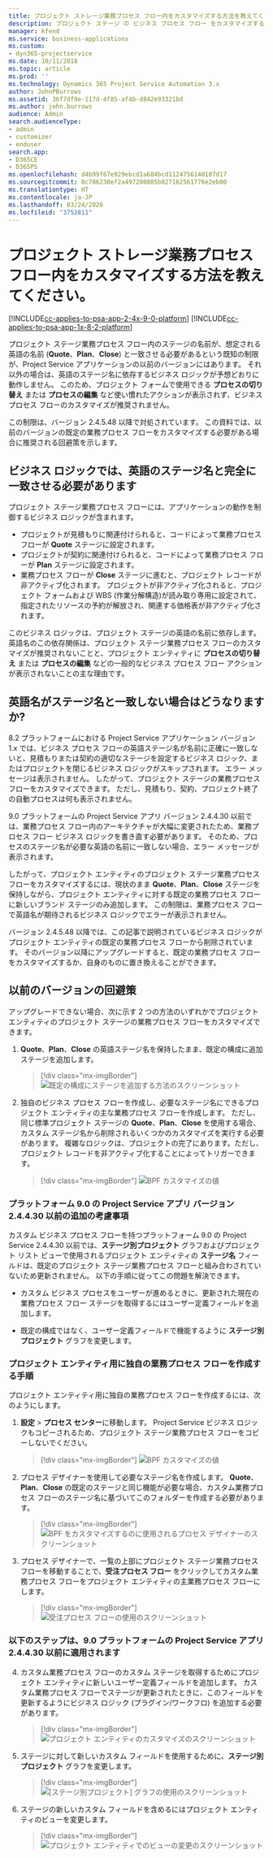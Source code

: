 ```yaml
---
title: プロジェクト ストレージ業務プロセス フロー内をカスタマイズする方法を教えてください。
description: プロジェクト ステージ の ビジネス プロセス フロー をカスタマイズする方法
manager: kfend
ms.service: business-applications
ms.custom:
- dyn365-projectservice
ms.date: 10/11/2018
ms.topic: article
ms.prod: ''
ms.technology: Dynamics 365 Project Service Automation 3.x
author: JohnPBurrows
ms.assetid: 36f7df9e-117d-4f85-af4b-d842e93321bd
ms.author: john.burrows
audience: Admin
search.audienceType:
- admin
- customizer
- enduser
search.app:
- D365CE
- D365PS
ms.openlocfilehash: d4b99f67e929ebcd1a684bcd1124756140107d17
ms.sourcegitcommit: 8c786230ef2a497280885b827162561776e2eb00
ms.translationtype: HT
ms.contentlocale: ja-JP
ms.lasthandoff: 03/24/2020
ms.locfileid: "3752811"
---
```

# <a name="how-do-i-customize-the-project-stages-business-process-flow"></a>プロジェクト ストレージ業務プロセス フロー内をカスタマイズする方法を教えてください。
[!INCLUDE[cc-applies-to-psa-app-2-4x-9-0-platform](../includes/cc-applies-to-psa-app-2-4x-9-0-platform.md)]
[!INCLUDE[cc-applies-to-psa-app-1x-8-2-platform](../includes/cc-applies-to-psa-app-1x-8-2-platform.md)]

プロジェクト ステージ業務プロセス フロー内のステージの名前が、想定される英語の名前 (**Quote**、**Plan**、**Close**) と一致させる必要があるという既知の制限が、Project Service アプリケーションの以前のバージョンにはあります。 それ以外の場合は、英語のステージ名に依存するビジネス ロジックが予想どおりに動作しません。 このため、プロジェクト フォームで使用できる **プロセスの切り替え** または **プロセスの編集** など使い慣れたアクションが表示されず、ビジネス プロセス フローのカスタマイズが推奨されません。 

この制限は、バージョン 2.4.5.48 以降で対処されています。 この資料では、以前のバージョンの既定の業務プロセス フローをカスタマイズする必要がある場合に推奨される回避策を示します。  

## <a name="business-logic-requires-an-exact-match-with-english-stage-names"></a>ビジネス ロジックでは、英語のステージ名と完全に一致させる必要があります

プロジェクト ステージ業務プロセス フローには、アプリケーションの動作を制御するビジネス ロジックが含まれます。
- プロジェクトが見積もりに関連付けられると、コードによって業務プロセス フローが **Quote** ステージに設定されます。
- プロジェクトが契約に関連付けられると、コードによって業務プロセス フローが **Plan** ステージに設定されます。
- 業務プロセス フローが **Close** ステージに進むと、プロジェクト レコードが非アクティブ化されます。 プロジェクトが非アクティブ化されると、プロジェクト フォームおよび WBS (作業分解構造)が読み取り専用に設定されて、指定されたリソースの予約が解放され、関連する価格表が非アクティブ化されます。

このビジネス ロジックは、プロジェクト ステージの英語の名前に依存します。 英語名のこの依存関係は、プロジェクト ステージ業務プロセス フローのカスタマイズが推奨されないことと、プロジェクト エンティティに **プロセスの切り替え** または **プロセスの編集** などの一般的なビジネス プロセス フロー アクションが表示されないことの主な理由です。

## <a name="what-happens-if-the-stage-names-dont-match-the-english-names"></a>英語名がステージ名と一致しない場合はどうなりますか?

8.2 プラットフォームにおける Project Service アプリケーション バージョン 1.x では、ビジネス プロセス フローの英語ステージ名が名前に正確に一致しないと、見積もりまたは契約の適切なステージを設定するビジネス ロジック、またはプロジェクトを閉じるビジネス ロジックがスキップされます。 エラー メッセージは表示されません。 したがって、プロジェクト ステージの業務プロセス フローをカスタマイズできます。 ただし、見積もり、契約、プロジェクト終了の自動プロセスは何も表示されません。

9.0 プラットフォームの Project Service アプリ バージョン 2.4.4.30 以前では、業務プロセス フロー内のアーキテクチャが大幅に変更されたため、業務プロセス フロー ビジネス ロジックを書き直す必要があります。 そのため、プロセスのステージ名が必要な英語の名前に一致しない場合、エラー メッセージが表示されます。 

したがって、プロジェクト エンティティのプロジェクト ステージ業務プロセス フローをカスタマイズするには、現状のまま **Quote**、**Plan**、**Close** ステージを保持しながら、プロジェクト エンティティに対する既定の業務プロセス フローに新しいブランド ステージのみ追加します。 この制限は、業務プロセス フローで英語名が期待されるビジネス ロジックでエラーが表示されません。

バージョン 2.4.5.48 以降では、この記事で説明されているビジネス ロジックがプロジェクト エンティティの既定の業務プロセス フローから削除されています。 そのバージョン以降にアップグレードすると、既定の業務プロセス フローをカスタマイズするか、自身のものに置き換えることができます。 

## <a name="workarounds-for-earlier-versions"></a>以前のバージョンの回避策

アップグレードできない場合、次に示す 2 つの方法のいずれかでプロジェクト エンティティのプロジェクト ステージの業務プロセス フローをカスタマイズできます。

1. **Quote**、**Plan**、**Close** の英語ステージ名を保持したまま、既定の構成に追加ステージを追加します。

   > [!div class="mx-imgBorder"] 
   > ![既定の構成にステージを追加する方法のスクリーンショット](media/FAQ-Customize-BPF-1.png)
 
2. 独自のビジネス プロセス フローを作成し、必要なステージ名にできるプロジェクト エンティティの主な業務プロセス フローを作成します。 ただし、同じ標準プロジェクト ステージの **Quote**、**Plan**、**Close** を使用する場合、カスタム ステージ名から削除されるいくつかのカスタマイズを実行する必要があります。 複雑なロジックは、プロジェクトの完了にあります。ただし、プロジェクト レコードを非アクティブ化することによってトリガーできます。

   > [!div class="mx-imgBorder"] 
   > ![BPF カスタマイズの値](media/FAQ-Customize-BPF-2.png)

### <a name="additional-considerations-for-project-service-app-version-24430-or-earlier-on-platform-90"></a>プラットフォーム 9.0 の Project Service アプリ バージョン 2.4.4.30 以前の追加の考慮事項

カスタム ビジネス プロセス フローを持つプラットフォーム 9.0 の Project Service 2.4.4.30 以前では、**ステージ別プロジェクト** グラフおよびプロジェクト リスト ビューで使用されるプロジェクト エンティティの **ステージ名** フィールドは、既定のプロジェクト ステージ業務プロセス フローと組み合わされていないため更新されません。 以下の手順に従ってこの問題を解決できます。

- カスタム ビジネス プロセスをユーザーが進めるときに、更新された現在の業務プロセス フロー ステージを取得するにはユーザー定義フィールドを追加します。

- 既定の構成ではなく、ユーザー定義フィールドで機能するように **ステージ別プロジェクト** グラフを変更します。

### <a name="steps-to-create-your-own-business-process-flow-for-the-project-entity"></a>プロジェクト エンティティ用に独自の業務プロセス フローを作成する手順

プロジェクト エンティティ用に独自の業務プロセス フローを作成するには、次のようにします。

1. **設定** > **プロセス センター**に移動します。 Project Service ビジネス ロジックもコピーされるため、プロジェクト ステージ業務プロセス フローをコピーしないでください。

   > [!div class="mx-imgBorder"] 
   > ![BPF カスタマイズの値](media/FAQ-Customize-BPF-3.png)

2. プロセス デザイナーを使用して必要なステージ名を作成します。 **Quote**、**Plan**、**Close** の既定のステージと同じ機能が必要な場合、カスタム業務プロセス フローのステージ名に基づいてこのフォルダーを作成する必要があります。

   > [!div class="mx-imgBorder"] 
   > ![BPF をカスタマイズするのに使用されるプロセス デザイナーのスクリーンショット](media/FAQ-Customize-BPF-4.png) 

3. プロセス デザイナーで、一覧の上部にプロジェクト ステージ業務プロセス フローを移動することで、**受注プロセス フロー** をクリックしてカスタム業務プロセス フローをプロジェクト エンティティの主業務プロセス フローにします。

   > [!div class="mx-imgBorder"] 
   > ![受注プロセス フローの使用のスクリーンショット](media/FAQ-Customize-BPF-5-720.png)

### <a name="the-following-steps-apply-to-project-service-app-24430-or-earlier-on-the-90-platform"></a>以下のステップは、9.0 プラットフォームの Project Service アプリ 2.4.4.30 以前に適用されます

4. カスタム業務プロセス フローのカスタム ステージを取得するためにプロジェクト エンティティに新しいユーザー定義フィールドを追加します。 カスタム業務プロセス フローでステージが更新されたときに、このフィールドを更新するようにビジネス ロジック (プラグイン/ワークフロ) を追加する必要があります。

   > [!div class="mx-imgBorder"] 
   > ![プロジェクト エンティティのカスタマイズのスクリーンショット](media/FAQ-Customize-BPF-6-720.png)

5. ステージに対して新しいカスタム フィールドを使用するために、**ステージ別プロジェクト** グラフを変更します。

   > [!div class="mx-imgBorder"] 
   > ![[ステージ別プロジェクト] グラフの使用のスクリーンショット](media/FAQ-Customize-BPF-7-720.png)

6. ステージの新しいカスタム フィールドを含めるにはプロジェクト エンティティのビューを変更します。

   > [!div class="mx-imgBorder"] 
   > ![プロジェクト エンティティでのビューの変更のスクリーンショット](media/FAQ-Customize-BPF-8-720.png)

